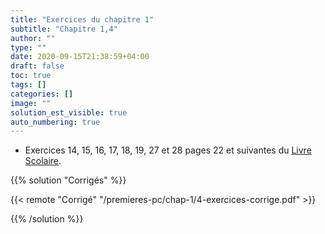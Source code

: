 ```yaml
---
title: "Exercices du chapitre 1"
subtitle: "Chapitre 1,4"
author: ""
type: ""
date: 2020-09-15T21:38:59+04:00
draft: false
toc: true
tags: []
categories: []
image: ""
solution_est_visible: true
auto_numbering: true
---
```


- Exercices 14, 15, 16, 17, 18, 19, 27 et 28 pages 22 et suivantes du [Livre Scolaire](https://www.lelivrescolaire.fr/page/6545742).

{{% solution "Corrigés" %}}

{{< remote "Corrigé" "/premieres-pc/chap-1/4-exercices-corrige.pdf" >}}

{{% /solution %}}
